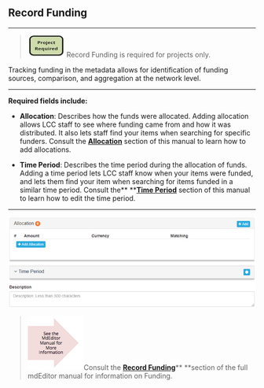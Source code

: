 ## Record Funding

---

> ![](/assets/project_required_small.png) Record Funding is required for projects only.

Tracking funding in the metadata allows for identification of funding sources, comparison, and aggregation at the network level.

---

**Required fields include:**

* **Allocation**: Describes how the funds were allocated. Adding allocation allows LCC staff to see where funding came from and how it was distributed. It also lets staff find your items when searching for specific funders. Consult the [**Allocation**](/record/edit/record-funding/allocation.md) section of this manual to learn how to add allocations.

* **Time Period**: Describes the time period during the allocation of funds. Adding a time period lets LCC staff know when your items were funded, and lets them find your item when searching for items funded in a similar time period. Consult the** **[**Time Period**](/record/edit/record-funding/time-period.md) section of this manual to learn how to edit the time period.

---

![](/assets/funding_window.png)

> ![](/assets/see_full_manual_for.png)Consult the [**Record Funding**](https://adiwg.gitbooks.io/mdeditor/content/record/edit/record-funding.html)** **section of the full mdEditor manual for information on Funding.




